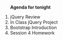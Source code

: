 <b><ul>Agenda for tonight</ul></b>
<ol>
<li>jQuery Review</li>
<li>In Class jQuery Project</li>
<li>Bootstrap Introduction</li>
<li>Session 4 Homework</li>
</ol>
